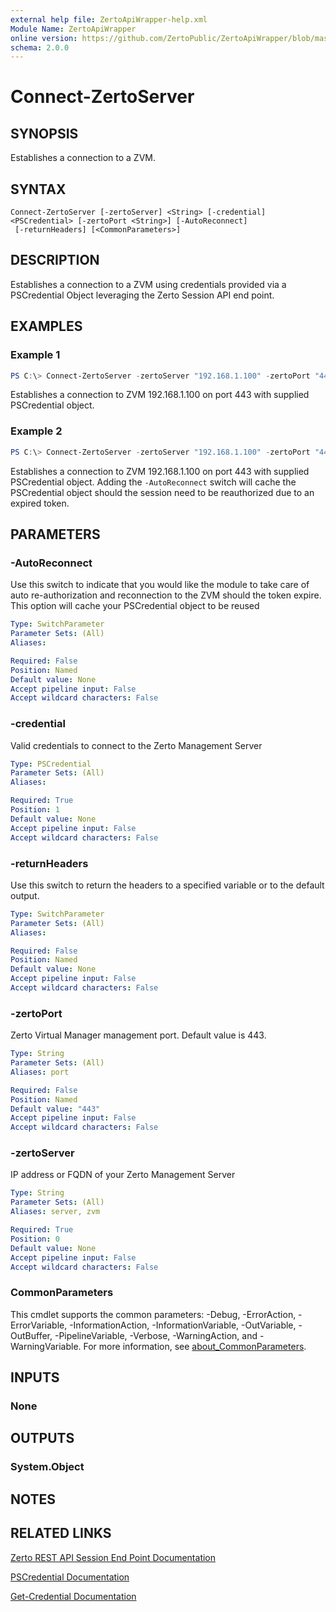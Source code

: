 ```yaml
---
external help file: ZertoApiWrapper-help.xml
Module Name: ZertoApiWrapper
online version: https://github.com/ZertoPublic/ZertoApiWrapper/blob/master/docs/Connect-ZertoServer.md
schema: 2.0.0
---
```


# Connect-ZertoServer

## SYNOPSIS
Establishes a connection to a ZVM.

## SYNTAX

```
Connect-ZertoServer [-zertoServer] <String> [-credential] <PSCredential> [-zertoPort <String>] [-AutoReconnect]
 [-returnHeaders] [<CommonParameters>]
```

## DESCRIPTION
Establishes a connection to a ZVM using credentials provided via a PSCredential Object leveraging the Zerto Session API end point.

## EXAMPLES

### Example 1
```powershell
PS C:\> Connect-ZertoServer -zertoServer "192.168.1.100" -zertoPort "443" -credential $credential
```

Establishes a connection to ZVM 192.168.1.100 on port 443 with supplied PSCredential object.

### Example 2
```powershell
PS C:\> Connect-ZertoServer -zertoServer "192.168.1.100" -zertoPort "443" -credential $credential -AutoReconnect
```

Establishes a connection to ZVM 192.168.1.100 on port 443 with supplied PSCredential object. Adding the `-AutoReconnect` switch
will cache the PSCredential object should the session need to be reauthorized due to an expired token.

## PARAMETERS

### -AutoReconnect
Use this switch to indicate that you would like the module to take care of auto re-authorization and reconnection to the ZVM should the token expire. This option will cache your PSCredential object to be reused

```yaml
Type: SwitchParameter
Parameter Sets: (All)
Aliases:

Required: False
Position: Named
Default value: None
Accept pipeline input: False
Accept wildcard characters: False
```

### -credential
Valid credentials to connect to the Zerto Management Server

```yaml
Type: PSCredential
Parameter Sets: (All)
Aliases:

Required: True
Position: 1
Default value: None
Accept pipeline input: False
Accept wildcard characters: False
```

### -returnHeaders
Use this switch to return the headers to a specified variable or to the default output.

```yaml
Type: SwitchParameter
Parameter Sets: (All)
Aliases:

Required: False
Position: Named
Default value: None
Accept pipeline input: False
Accept wildcard characters: False
```

### -zertoPort
Zerto Virtual Manager management port.
Default value is 443.

```yaml
Type: String
Parameter Sets: (All)
Aliases: port

Required: False
Position: Named
Default value: "443"
Accept pipeline input: False
Accept wildcard characters: False
```

### -zertoServer
IP address or FQDN of your Zerto Management Server

```yaml
Type: String
Parameter Sets: (All)
Aliases: server, zvm

Required: True
Position: 0
Default value: None
Accept pipeline input: False
Accept wildcard characters: False
```

### CommonParameters
This cmdlet supports the common parameters: -Debug, -ErrorAction, -ErrorVariable, -InformationAction, -InformationVariable, -OutVariable, -OutBuffer, -PipelineVariable, -Verbose, -WarningAction, and -WarningVariable. For more information, see [about_CommonParameters](http://go.microsoft.com/fwlink/?LinkID=113216).

## INPUTS

### None
## OUTPUTS

### System.Object
## NOTES

## RELATED LINKS

[Zerto REST API Session End Point Documentation](http://s3.amazonaws.com/zertodownload_docs/Latest/Zerto%20Virtual%20Replication%20Zerto%20Virtual%20Manager%20%28ZVM%29%20-%20vSphere%20Online%20Help/index.html#page/RestfulAPIs%2FStatusAPIs.5.068.html%23)

[PSCredential Documentation](https://docs.microsoft.com/en-us/dotnet/api/system.management.automation.pscredential?view=pscore-6.0.0)

[Get-Credential Documentation](https://docs.microsoft.com/en-us/powershell/module/microsoft.powershell.security/get-credential?view=powershell-6)
